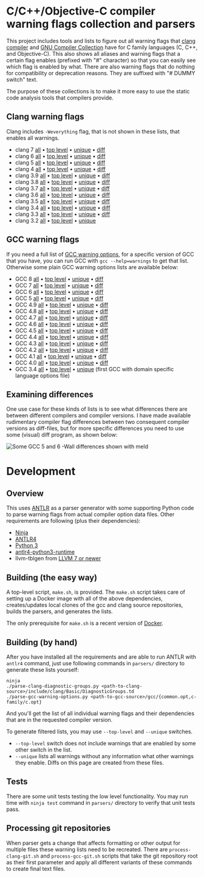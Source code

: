 # C/C++/Objective-C compiler warning flags collection and parsers

This project includes tools and lists to figure out all warning flags
that [clang compiler](http://clang.llvm.org/) and
[GNU Compiler Collection](https://gcc.gnu.org/) have for C family
languages (C, C++, and Objective-C). This also shows all aliases and
warning flags that a certain flag enables (prefixed with "#"
character) so that you can easily see which flag is enabled by
what. There are also warning flags that do nothing for compatibility
or deprecation reasons. They are suffixed with "# DUMMY switch" text.

The purpose of these collections is to make it more easy to use the
static code analysis tools that compilers provide.

## Clang warning flags

Clang includes `-Weverything` flag, that is not shown in these lists,
that enables all warnings.

* clang 7 [all](clang/warnings-clang-7.txt)
  • [top level](clang/warnings-clang-top-level-7.txt)
  • [unique](clang/warnings-clang-unique-7.txt)
  • [diff](clang/warnings-clang-diff-6-7.txt)
* clang 6 [all](clang/warnings-clang-6.txt)
  • [top level](clang/warnings-clang-top-level-6.txt)
  • [unique](clang/warnings-clang-unique-6.txt)
  • [diff](clang/warnings-clang-diff-5-6.txt)
* clang 5 [all](clang/warnings-clang-5.txt)
  • [top level](clang/warnings-clang-top-level-5.txt)
  • [unique](clang/warnings-clang-unique-5.txt)
  • [diff](clang/warnings-clang-diff-4-5.txt)
* clang 4 [all](clang/warnings-clang-4.txt)
  • [top level](clang/warnings-clang-top-level-4.txt)
  • [unique](clang/warnings-clang-unique-4.txt)
  • [diff](clang/warnings-clang-diff-3.9-4.txt)
* clang 3.9 [all](clang/warnings-clang-3.9.txt)
  • [top level](clang/warnings-clang-top-level-3.9.txt)
  • [unique](clang/warnings-clang-unique-3.9.txt)
  • [diff](clang/warnings-clang-diff-3.8-3.9.txt)
* clang 3.8 [all](clang/warnings-clang-3.8.txt)
  • [top level](clang/warnings-clang-top-level-3.8.txt)
  • [unique](clang/warnings-clang-unique-3.8.txt)
  • [diff](clang/warnings-clang-diff-3.7-3.8.txt)
* clang 3.7 [all](clang/warnings-clang-3.7.txt)
  • [top level](clang/warnings-clang-top-level-3.7.txt)
  • [unique](clang/warnings-clang-unique-3.7.txt)
  • [diff](clang/warnings-clang-diff-3.6-3.7.txt)
* clang 3.6 [all](clang/warnings-clang-3.6.txt)
  • [top level](clang/warnings-clang-top-level-3.6.txt)
  • [unique](clang/warnings-clang-unique-3.6.txt)
  • [diff](clang/warnings-clang-diff-3.5-3.6.txt)
* clang 3.5 [all](clang/warnings-clang-3.5.txt)
  • [top level](clang/warnings-clang-top-level-3.5.txt)
  • [unique](clang/warnings-clang-unique-3.5.txt)
  • [diff](clang/warnings-clang-diff-3.4-3.5.txt)
* clang 3.4 [all](clang/warnings-clang-3.4.txt)
  • [top level](clang/warnings-clang-top-level-3.4.txt)
  • [unique](clang/warnings-clang-unique-3.4.txt)
  • [diff](clang/warnings-clang-diff-3.3-3.4.txt)
* clang 3.3 [all](clang/warnings-clang-3.3.txt)
  • [top level](clang/warnings-clang-top-level-3.3.txt)
  • [unique](clang/warnings-clang-unique-3.3.txt)
  • [diff](clang/warnings-clang-diff-3.2-3.3.txt)
* clang 3.2 [all](clang/warnings-clang-3.2.txt)
  • [top level](clang/warnings-clang-top-level-3.2.txt)
  • [unique](clang/warnings-clang-unique-3.2.txt)

## GCC warning flags

If you need a full list of
[GCC warning options](https://gcc.gnu.org/onlinedocs/gcc/Warning-Options.html),
for a specific version of GCC that you have, you can run GCC with `gcc
--help=warnings` to get that list. Otherwise some plain GCC warning
options lists are available below:

* GCC 8 [all](gcc/warnings-gcc-8.txt)
  • [top level](gcc/warnings-gcc-top-level-8.txt)
  • [unique](gcc/warnings-gcc-unique-8.txt)
  • [diff](gcc/warnings-gcc-diff-7-8.txt)
* GCC 7 [all](gcc/warnings-gcc-7.txt)
  • [top level](gcc/warnings-gcc-top-level-7.txt)
  • [unique](gcc/warnings-gcc-unique-7.txt)
  • [diff](gcc/warnings-gcc-diff-6-7.txt)
* GCC 6 [all](gcc/warnings-gcc-6.txt)
  • [top level](gcc/warnings-gcc-top-level-6.txt)
  • [unique](gcc/warnings-gcc-unique-6.txt)
  • [diff](gcc/warnings-gcc-diff-5-6.txt)
* GCC 5 [all](gcc/warnings-gcc-5.txt)
  • [top level](gcc/warnings-gcc-top-level-5.txt)
  • [unique](gcc/warnings-gcc-unique-5.txt)
  • [diff](gcc/warnings-gcc-diff-4.9-5.txt)
* GCC 4.9 [all](gcc/warnings-gcc-4.9.txt)
  • [top level](gcc/warnings-gcc-top-level-4.9.txt)
  • [unique](gcc/warnings-gcc-unique-4.9.txt)
  • [diff](gcc/warnings-gcc-diff-4.8-4.9.txt)
* GCC 4.8 [all](gcc/warnings-gcc-4.8.txt)
  • [top level](gcc/warnings-gcc-top-level-4.8.txt)
  • [unique](gcc/warnings-gcc-unique-4.8.txt)
  • [diff](gcc/warnings-gcc-diff-4.7-4.8.txt)
* GCC 4.7 [all](gcc/warnings-gcc-4.7.txt)
  • [top level](gcc/warnings-gcc-top-level-4.7.txt)
  • [unique](gcc/warnings-gcc-unique-4.7.txt)
  • [diff](gcc/warnings-gcc-diff-4.6-4.7.txt)
* GCC 4.6 [all](gcc/warnings-gcc-4.6.txt)
  • [top level](gcc/warnings-gcc-top-level-4.6.txt)
  • [unique](gcc/warnings-gcc-unique-4.6.txt)
  • [diff](gcc/warnings-gcc-diff-4.5-4.6.txt)
* GCC 4.5 [all](gcc/warnings-gcc-4.5.txt)
  • [top level](gcc/warnings-gcc-top-level-4.5.txt)
  • [unique](gcc/warnings-gcc-unique-4.5.txt)
  • [diff](gcc/warnings-gcc-diff-4.4-4.5.txt)
* GCC 4.4 [all](gcc/warnings-gcc-4.4.txt)
  • [top level](gcc/warnings-gcc-top-level-4.4.txt)
  • [unique](gcc/warnings-gcc-unique-4.4.txt)
  • [diff](gcc/warnings-gcc-diff-4.3-4.4.txt)
* GCC 4.3 [all](gcc/warnings-gcc-4.3.txt)
  • [top level](gcc/warnings-gcc-top-level-4.3.txt)
  • [unique](gcc/warnings-gcc-unique-4.3.txt)
  • [diff](gcc/warnings-gcc-diff-4.2-4.3.txt)
* GCC 4.2 [all](gcc/warnings-gcc-4.2.txt)
  • [top level](gcc/warnings-gcc-top-level-4.2.txt)
  • [unique](gcc/warnings-gcc-unique-4.2.txt)
  • [diff](gcc/warnings-gcc-diff-4.1-4.2.txt)
* GCC 4.1 [all](gcc/warnings-gcc-4.1.txt)
  • [top level](gcc/warnings-gcc-top-level-4.1.txt)
  • [unique](gcc/warnings-gcc-unique-4.1.txt)
  • [diff](gcc/warnings-gcc-diff-4.0-4.1.txt)
* GCC 4.0 [all](gcc/warnings-gcc-4.0.txt)
  • [top level](gcc/warnings-gcc-top-level-4.0.txt)
  • [unique](gcc/warnings-gcc-unique-4.0.txt)
  • [diff](gcc/warnings-gcc-diff-3.4-4.0.txt)
* GCC 3.4 [all](gcc/warnings-gcc-3.4.txt)
  • [top level](gcc/warnings-gcc-top-level-3.4.txt)
  • [unique](gcc/warnings-gcc-unique-3.4.txt)
  (first GCC with domain specific language options file)

## Examining differences

One use case for these kinds of lists is to see what differences there
are between different compilers and compiler versions. I have made
available rudimentary compiler flag differences between two consequent
compiler versions as diff-files, but for more specific differences you
need to use some (visual) diff program, as shown below:

![Some GCC 5 and 6 -Wall differences shown with meld](gcc/meld-gcc-5-6-wall.png)

# Development

## Overview

This uses [ANTLR](http://www.antlr.org/) as a parser generator with
some supporting Python code to parse warning flags from actual
compiler option data files. Other requirements are following (plus
their dependencies):

* [Ninja](https://ninja-build.org/)
* [ANTLR4](http://www.antlr.org/)
* [Python 3](https://www.python.org/)
* [antlr4-python3-runtime](https://pypi.python.org/pypi/antlr4-python3-runtime/)
* llvm-tblgen from [LLVM 7 or newer](https://llvm.org/)

## Building (the easy way)

A top-level script, `make.sh`, is provided. The `make.sh` script takes
care of setting up a Docker image with all of the above dependencies,
creates/updates local clones of the gcc and clang source repositories,
builds the parsers, and generates the lists.

The only prerequisite for `make.sh` is a recent version of [Docker](https://www.docker.com).

## Building (by hand)

After you have installed all the requirements and are able to run
ANTLR with `antlr4` command, just use following commands in `parsers/`
directory to generate these lists yourself:

    ninja
    ./parse-clang-diagnostic-groups.py <path-to-clang-source>/include/clang/Basic/DiagnosticGroups.td
    ./parse-gcc-warning-options.py <path-to-gcc-source>/gcc/{common.opt,c-family/c.opt}

And you'll get the list of all individual warning flags and their
dependencies that are in the requested compiler version.

To generate filtered lists, you may use `--top-level` and `--unique`
switches.

* `--top-level` switch does not include warnings that are enabled by
  some other switch in the list.
* `--unique` lists all warnings without any information what other
  warnings they enable. Diffs on this page are created from these
  files.

## Tests

There are some unit tests testing the low level functionality. You may
run time with `ninja test` command in `parsers/` directory to verify
that unit tests pass.

## Processing git repositories

When parser gets a change that affects formatting or other output for
multiple files these warning lists need to be recreated. There are
`process-clang-git.sh` and `process-gcc-git.sh` scripts that take the
git repository root as their first parameter and apply all different
variants of these commands to create final text files.
